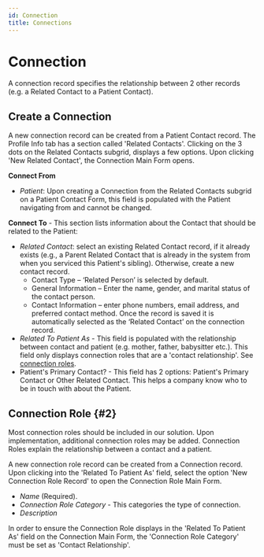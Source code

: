 ```yaml
---
id: Connection
title: Connections
---
```


# Connection 
A connection record specifies the relationship between 2 other records (e.g. a Related Contact to a Patient Contact).

## Create a Connection

A new connection record can be created from a Patient Contact record. The Profile Info tab has a section called 'Related Contacts'. Clicking on the 3 dots on the Related Contacts subgrid, displays a few options. Upon clicking 'New Related Contact', the Connection Main Form opens.

**Connect From**
- *Patient*: Upon creating a Connection from the Related Contacts subgrid on a Patient Contact Form, this field is populated with the Patient navigating from and cannot be changed. 

**Connect To** - This section lists information about the Contact that should be related to the Patient:
- *Related Contact*: select an existing Related Contact record, if it already exists (e.g., a Parent Related Contact that is already in the system from when you serviced this Patient's sibling). Otherwise, create a new contact record.
    - Contact Type – ‘Related Person’ is selected by default.
    - General Information – Enter the name, gender, and marital status of the contact person.
    - Contact Information – enter phone numbers, email address, and preferred contact method.
    Once the record is saved it is automatically selected as the ‘Related Contact’ on the connection record.
- *Related To Patient As* - This field is populated with the relationship between contact and patient (e.g. mother, father, babysitter etc.). This field only displays connection roles that are a 'contact relationship'. See [connection roles](#2). 
- Patient's Primary Contact? - This field has 2 options: Patient's Primary Contact or Other Related Contact. This helps a company know who to be in touch with about the Patient. 

## Connection Role {#2}

Most connection roles should be included in our solution. Upon implementation, additional connection roles may be added. Connection Roles explain the relationship between a contact and a patient. 

A new connection role record can be created from a Connection record. Upon clicking into the 'Related To Patient As' field, select the option 'New Connection Role Record' to open the Connection Role Main Form.
- *Name* (Required). 
- *Connection Role Category* - This categories the type of connection.
- *Description*

In order to ensure the Connection Role displays in the 'Related To Patient As' field on the Connection Main Form, the 'Connection Role Category' must be set as 'Contact Relationship'. 

